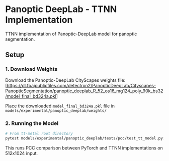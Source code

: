 # Panoptic DeepLab - TTNN Implementation

TTNN implementation of Panoptic-DeepLab model for panoptic segmentation.

## Setup

### 1. Download Weights

Download the Panoptic-DeepLab CityScapes weights file: [https://dl.fbaipublicfiles.com/detectron2/PanopticDeepLab/Cityscapes-PanopticSegmentation/panoptic_deeplab_R_52_os16_mg124_poly_90k_bs32/model_final_bd324a.pkl]

Place the downloaded `model_final_bd324a.pkl` file in `models/experimental/panoptic_deeplab/weights/`

### 2. Running the Model

```bash
# From tt-metal root directory
pytest models/experimental/panoptic_deeplab/tests/pcc/test_tt_model.py::test_panoptic_deeplab
```

This runs PCC comparison between PyTorch and TTNN implementations on 512x1024 input.

